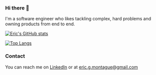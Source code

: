 ### Hi there :wave:

I'm a software engineer who likes tackling complex, hard problems and owning products from end to end.

[![Eric's GitHub stats](https://github-readme-stats.vercel.app/api?username=EricMontague&show_icons=true&theme=vue)](https://github.com/anuraghazra/github-readme-stats)

[![Top Langs](https://github-readme-stats.vercel.app/api/top-langs/?username=EricMontague&layout=compact&theme=vue)](https://github.com/anuraghazra/github-readme-stats)

### Contact
You can reach me on [LinkedIn](https://www.linkedin.com/in/ericgmontague/) or at eric.g.montague@gmail.com

<!--
**EricMontague/EricMontague** is a ✨ _special_ ✨ repository because its `README.md` (this file) appears on your GitHub profile.

Here are some ideas to get you started:

- 🔭 I’m currently working on ...
- 🌱 I’m currently learning ...

-->
